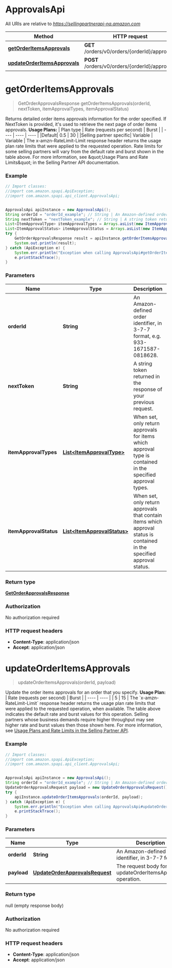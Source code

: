 # ApprovalsApi

All URIs are relative to *https://sellingpartnerapi-na.amazon.com*

Method | HTTP request | Description
------------- | ------------- | -------------
[**getOrderItemsApprovals**](ApprovalsApi.md#getOrderItemsApprovals) | **GET** /orders/v0/orders/{orderId}/approvals | 
[**updateOrderItemsApprovals**](ApprovalsApi.md#updateOrderItemsApprovals) | **POST** /orders/v0/orders/{orderId}/approvals | 


<a name="getOrderItemsApprovals"></a>
# **getOrderItemsApprovals**
> GetOrderApprovalsResponse getOrderItemsApprovals(orderId, nextToken, itemApprovalTypes, itemApprovalStatus)



Returns detailed order items approvals information for the order specified. If NextToken is provided, it&#39;s used to retrieve the next page of order items approvals.  **Usage Plans:**  | Plan type | Rate (requests per second) | Burst | | ---- | ---- | ---- | |Default| 0.5 | 30 | |Selling partner specific| Variable | Variable |  The x-amzn-RateLimit-Limit response header returns the usage plan rate limits that were applied to the requested operation. Rate limits for some selling partners will vary from the default rate and burst shown in the table above. For more information, see \&quot;Usage Plans and Rate Limits\&quot; in the Selling Partner API documentation.

### Example
```java
// Import classes:
//import com.amazon.spapi.ApiException;
//import com.amazon.spapi.api_client.ApprovalsApi;


ApprovalsApi apiInstance = new ApprovalsApi();
String orderId = "orderId_example"; // String | An Amazon-defined order identifier, in 3-7-7 format, e.g. 933-1671587-0818628.
String nextToken = "nextToken_example"; // String | A string token returned in the response of your previous request.
List<ItemApprovalType> itemApprovalTypes = Arrays.asList(new ItemApprovalType()); // List<ItemApprovalType> | When set, only return approvals for items which approval type is contained in the specified approval types.
List<ItemApprovalStatus> itemApprovalStatus = Arrays.asList(new ItemApprovalStatus()); // List<ItemApprovalStatus> | When set, only return approvals that contain items which approval status is contained in the specified approval status.
try {
    GetOrderApprovalsResponse result = apiInstance.getOrderItemsApprovals(orderId, nextToken, itemApprovalTypes, itemApprovalStatus);
    System.out.println(result);
} catch (ApiException e) {
    System.err.println("Exception when calling ApprovalsApi#getOrderItemsApprovals");
    e.printStackTrace();
}
```

### Parameters

Name | Type | Description  | Notes
------------- | ------------- | ------------- | -------------
 **orderId** | **String**| An Amazon-defined order identifier, in 3-7-7 format, e.g. 933-1671587-0818628. |
 **nextToken** | **String**| A string token returned in the response of your previous request. | [optional]
 **itemApprovalTypes** | [**List&lt;ItemApprovalType&gt;**](ItemApprovalType.md)| When set, only return approvals for items which approval type is contained in the specified approval types. | [optional]
 **itemApprovalStatus** | [**List&lt;ItemApprovalStatus&gt;**](ItemApprovalStatus.md)| When set, only return approvals that contain items which approval status is contained in the specified approval status. | [optional]

### Return type

[**GetOrderApprovalsResponse**](GetOrderApprovalsResponse.md)

### Authorization

No authorization required

### HTTP request headers

 - **Content-Type**: application/json
 - **Accept**: application/json

<a name="updateOrderItemsApprovals"></a>
# **updateOrderItemsApprovals**
> updateOrderItemsApprovals(orderId, payload)



Update the order items approvals for an order that you specify.  **Usage Plan:**  | Rate (requests per second) | Burst | | ---- | ---- | | 5 | 15 |  The &#x60;x-amzn-RateLimit-Limit&#x60; response header returns the usage plan rate limits that were applied to the requested operation, when available. The table above indicates the default rate and burst values for this operation. Selling partners whose business demands require higher throughput may see higher rate and burst values then those shown here. For more information, see [Usage Plans and Rate Limits in the Selling Partner API](doc:usage-plans-and-rate-limits-in-the-sp-api).

### Example
```java
// Import classes:
//import com.amazon.spapi.ApiException;
//import com.amazon.spapi.api_client.ApprovalsApi;


ApprovalsApi apiInstance = new ApprovalsApi();
String orderId = "orderId_example"; // String | An Amazon-defined order identifier, in 3-7-7 format.
UpdateOrderApprovalsRequest payload = new UpdateOrderApprovalsRequest(); // UpdateOrderApprovalsRequest | The request body for the updateOrderItemsApprovals operation.
try {
    apiInstance.updateOrderItemsApprovals(orderId, payload);
} catch (ApiException e) {
    System.err.println("Exception when calling ApprovalsApi#updateOrderItemsApprovals");
    e.printStackTrace();
}
```

### Parameters

Name | Type | Description  | Notes
------------- | ------------- | ------------- | -------------
 **orderId** | **String**| An Amazon-defined order identifier, in 3-7-7 format. |
 **payload** | [**UpdateOrderApprovalsRequest**](UpdateOrderApprovalsRequest.md)| The request body for the updateOrderItemsApprovals operation. |

### Return type

null (empty response body)

### Authorization

No authorization required

### HTTP request headers

 - **Content-Type**: application/json
 - **Accept**: application/json

